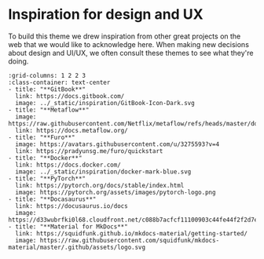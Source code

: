 # Inspiration for design and UX

To build this theme we drew inspiration from other great projects on the web that we would like to acknowledge here.
When making new decisions about design and UI/UX, we often consult these themes to see what they're doing.

```{gallery-grid}
:grid-columns: 1 2 2 3
:class-container: text-center
- title: "**GitBook**"
  link: https://docs.gitbook.com/
  image: ../_static/inspiration/GitBook-Icon-Dark.svg
- title: "**Metaflow**"
  image: https://raw.githubusercontent.com/Netflix/metaflow/refs/heads/master/docs/metaflow.svg
  link: https://docs.metaflow.org/
- title: "**Furo**"
  image: https://avatars.githubusercontent.com/u/3275593?v=4
  link: https://pradyunsg.me/furo/quickstart
- title: "**Docker**"
  link: https://docs.docker.com/
  image: ../_static/inspiration/docker-mark-blue.svg
- title: "**PyTorch**"
  link: https://pytorch.org/docs/stable/index.html
  image: https://pytorch.org/assets/images/pytorch-logo.png
- title: "**Docasaurus**"
  link: https://docusaurus.io/docs
  image: https://d33wubrfki0l68.cloudfront.net/c088b7acfcf11100903c44fe44f2f2d7e0f30531/47727/img/docusaurus.svg
- title: "**Material for MkDocs**"
  link: https://squidfunk.github.io/mkdocs-material/getting-started/
  image: https://raw.githubusercontent.com/squidfunk/mkdocs-material/master/.github/assets/logo.svg
```
